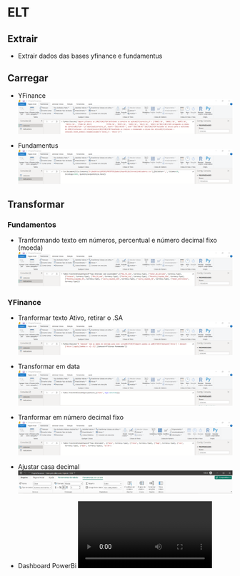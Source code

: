 # ELT

## Extrair

- Extrair dados das bases yfinance e fundamentus

## Carregar

- YFinance
  ![alt text](image.png)

- Fundamentus
  ![alt text](image-2.png)

## Transformar

### Fundamentos

- Tranformando texto em números, percentual e número decimal fixo (moeda)
  ![alt text](image-3.png)

### YFinance

- Tranformar texto Ativo, retirar o .SA
  ![alt text](image-4.png)

- Transformar em data
  ![alt text](image-5.png)

- Tranformar em número decimal fixo
  ![alt text](image-6.png)

- Ajustar casa decimal
  ![alt text](image-8.png)

- Dashboard PowerBi
  <video controls src="PowerBi.mp4" title="Title"></video>
